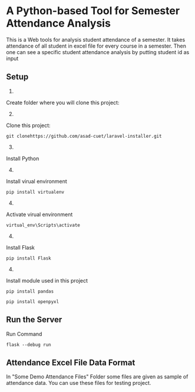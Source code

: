 # A Python-based Tool for Semester Attendance Analysis

This is a Web tools for analysis student attendance of a semester. 
It takes attendance of all student in excel file for every course in a semester. Then one can see a specific student attendance analysis by putting student id as input

## Setup

1.
Create folder where you will clone this project:

2.
Clone this project:
```
git clonehttps://github.com/asad-cuet/laravel-installer.git
```

3.
Install Python

4.
Install virual environment
```
pip install virtualenv
```

4.
Activate virual environment
```
virtual_env\Scripts\activate
```

4.
Install Flask
```
pip install Flask
```

4.
Install module used in this project
```
pip install pandas
```
```
pip install openpyxl
```

## Run the Server
Run Command
```
flask --debug run
```

## Attendance Excel File Data Format
In "Some Demo Attendance Files" Folder some files are given as sample of attendance data.
You can use these files for testing project.
